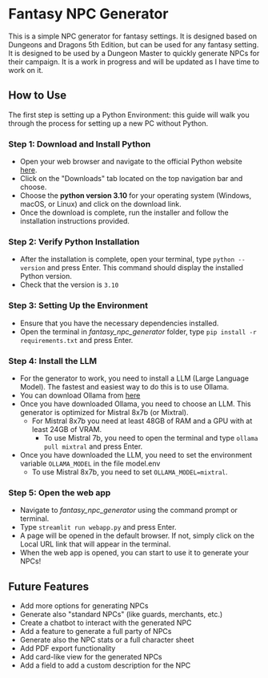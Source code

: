 # Fantasy NPC Generator
This is a simple NPC generator for fantasy settings. It is designed based on Dungeons and Dragons 5th Edition, but can be used for any fantasy setting. It is designed to be used by a Dungeon Master to quickly generate NPCs for their campaign. It is a work in progress and will be updated as I have time to work on it.

## How to Use
The first step is setting up a Python Environment: this guide will walk you through the process for setting up a new PC without Python.

### Step 1: Download and Install Python

- Open your web browser and navigate to the official Python website [here](python.org).  
- Click on the "Downloads" tab located on the top navigation bar and choose.  
- Choose the **python version 3.10** for your operating system (Windows, macOS, or Linux) and click on the download link.  
- Once the download is complete, run the installer and follow the installation instructions provided.  

### Step 2: Verify Python Installation

- After the installation is complete, open your terminal, type `python --version` and press Enter. This command should display the installed Python version.  
- Check that the version is `3.10`

### Step 3: Setting Up the Environment

- Ensure that you have the necessary dependencies installed.
- Open the terminal in *fantasy_npc_generator* folder, type `pip install -r requirements.txt` and press Enter.

### Step 4: Install the LLM

- For the generator to work, you need to install a LLM (Large Language Model). The fastest and easiest way to do this is to use Ollama.
- You can download Ollama from [here](https://ollama.com/)
- Once you have downloaded Ollama, you need to choose an LLM. This generator is optimized for Mistral 8x7b (or Mixtral).
  - For Mistral 8x7b you need at least 48GB of RAM and a GPU with at least 24GB of VRAM.
    - To use Mistral 7b, you need to open the terminal and type `ollama pull mixtral` and press Enter.
- Once you have downloaded the LLM, you need to set the environment variable `OLLAMA_MODEL` in the file model.env
  - To use Mistral 8x7b, you need to set `OLLAMA_MODEL=mixtral`.

### Step 5: Open the web app

- Navigate to *fantasy_npc_generator* using the command prompt or terminal.  
- Type `streamlit run webapp.py` and press Enter.
- A page will be opened in the default browser. If not, simply click on the Local URL link that will appear in the terminal.
- When the web app is opened, you can start to use it to generate your NPCs!

## Future Features
- Add more options for generating NPCs
- Generate also "standard NPCs" (like guards, merchants, etc.)
- Create a chatbot to interact with the generated NPC
- Add a feature to generate a full party of NPCs
- Generate also the NPC stats or a full character sheet
- Add PDF export functionality
- Add card-like view for the generated NPCs
- Add a field to add a custom description for the NPC